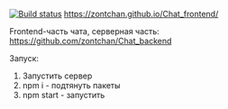 [![Build status](https://ci.appveyor.com/api/projects/status/ycwoq37dhtpflo8e?svg=true)](https://ci.appveyor.com/project/zontchan/chat-frontend)
https://zontchan.github.io/Chat_frontend/

 
Frontend-часть чата, серверная часть: https://github.com/zontchan/Chat_backend

 
Запуск: 

 
1. Запустить сервер
2. npm i - подтянуть пакеты
3. npm start - запустить
